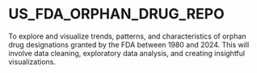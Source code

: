 # US_FDA_ORPHAN_DRUG_REPO
To explore and visualize trends, patterns, and characteristics of orphan drug designations granted by the FDA between 1980 and 2024. This will involve data cleaning, exploratory data analysis, and creating insightful visualizations.
